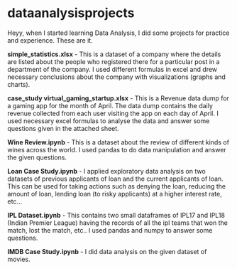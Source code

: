 # dataanalysisprojects

Heyy, when I started learning Data Analysis, I did some projects for practice and experience. These are it.

**simple_statistics.xlsx** - This is a dataset of a company where the details are listed about the people who registered there for a particular post in a department of the company.
I used different formulas in excel and drew necessary conclusions about the company with visualizations (graphs and charts).

**case_study virtual_gaming_startup.xlsx** - This is a Revenue data dump for a gaming app for the month of April. The data dump contains the daily revenue collected from each user visiting
the app on each day of April. I used necessary excel formulas to analyse the data and answer some questions given in the attached sheet.

**Wine Review.ipynb** - This is a dataset about the review of different kinds of wines across the world. I used pandas to do data manipulation and answer the given questions.

**Loan Case Study.ipynb** - I applied exploratory data analysis on two datasets of previous applicants of loan and the current applicants of loan. This can be used for taking
actions such as denying the loan, reducing the amount of loan, lending loan (to risky applicants) at a higher interest rate, etc...

**IPL Dataset.ipynb** - This contains two small dataframes of IPL17 and IPL18 (Indian Premier League) having the records of all the ipl teams that won the match, lost the match, etc..
I used pandas and numpy to answer some questions.

**IMDB Case Study.ipynb** - I did data analysis on the given dataset of movies.
